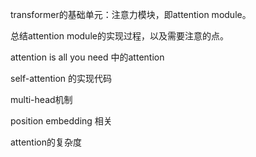 transformer的基础单元：注意力模块，即attention module。

总结attention module的实现过程，以及需要注意的点。







attention is all you need 中的attention







self-attention 的实现代码







multi-head机制







position embedding 相关







attention的复杂度

















